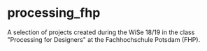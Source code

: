 # processing_fhp
A selection of projects created during the WiSe 18/19 in the class "Processing for Designers" at the Fachhochschule Potsdam (FHP).
